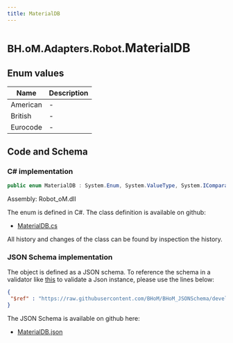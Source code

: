 ```yaml
---
title: MaterialDB
---
```


# <small>BH.oM.Adapters.Robot.</small>**MaterialDB**



## Enum values

| Name            | Description                                                    |
|-----------------|----------------------------------------------------------------|
| American |  -  |
| British |  -  |
| Eurocode |  -  |


## Code and Schema

### C# implementation

``` C# title="C#"
public enum MaterialDB : System.Enum, System.ValueType, System.IComparable, System.ISpanFormattable, System.IFormattable, System.IConvertible
```

Assembly: Robot_oM.dll

The enum is defined in C#. The class definition is available on github:

- [MaterialDB.cs](https://github.com/BHoM/Robot_Toolkit/blob/develop/Robot_oM/Enums\MaterialDB.cs)

All history and changes of the class can be found by inspection the history.
### JSON Schema implementation

The object is defined as a JSON schema. To reference the schema in a validator like [this](https://www.jsonschemavalidator.net/) to validate a Json instance, please use the lines below:

``` json title="JSON Schema"
{
 "$ref" : "https://raw.githubusercontent.com/BHoM/BHoM_JSONSchema/develop/Robot_oM/MaterialDB.json"
}
```

The JSON Schema is available on github here:

- [MaterialDB.json](https://github.com/BHoM/BHoM_JSONSchema/blob/develop/Robot_oM/MaterialDB.json)
